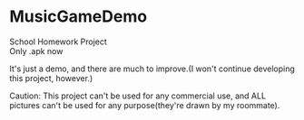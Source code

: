 # MusicGameDemo
School Homework Project   
Only .apk now  
  
It's just a demo, and there are much to improve.(I won't continue developing this project, however.)  

Caution: This project can't be used for any commercial use, and ALL pictures can't be used for any purpose(they're drawn by my roommate).  

